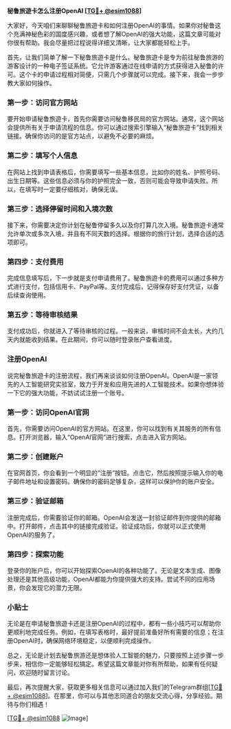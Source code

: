 **秘鲁旅遊卡怎么注册OpenAI [[TG💪+ @esim1088](https://t.me/s/esim1088)]**

大家好，今天咱们来聊聊秘鲁旅遊卡和如何注册OpenAI的事情。如果你对秘鲁这个充满神秘色彩的国度感兴趣，或者想了解OpenAI的强大功能，这篇文章可能对你很有帮助。我会尽量把过程说得详细又清晰，让大家都能轻松上手。

首先，让我们简单了解一下秘鲁旅遊卡是什么。秘鲁旅遊卡是专为前往秘鲁旅游的游客设计的一种电子签证系统。它允许游客通过在线申请的方式获得进入秘鲁的许可。这个卡的申请过程相对简便，只需几个步骤就可以完成。接下来，我会一步步教大家如何操作。

### 第一步：访问官方网站

要开始申请秘鲁旅遊卡，首先你需要访问秘鲁移民局的官方网站。通常，这个网站会提供所有关于申请流程的信息。你可以通过搜索引擎输入“秘鲁旅遊卡”找到相关链接。确保你访问的是官方站点，以避免不必要的麻烦。

### 第二步：填写个人信息

在网站上找到申请表格后，你需要填写一些基本信息，比如你的姓名、护照号码、出生日期等。这些信息必须与你的护照完全一致，否则可能会导致申请失败。所以，在填写时一定要仔细核对，确保无误。

### 第三步：选择停留时间和入境次数

接下来，你需要决定你计划在秘鲁停留多久以及你打算几次入境。秘鲁旅遊卡通常允许单次或多次入境，并且有不同天数的选择。根据你的旅行计划，选择合适的选项即可。

### 第四步：支付费用

完成信息填写后，下一步就是支付申请费用了。秘鲁旅遊卡的费用可以通过多种方式进行支付，包括信用卡、PayPal等。支付完成后，记得保存好支付凭证，以备后续查询使用。

### 第五步：等待审核结果

支付成功后，你就进入了等待审核的过程。一般来说，审核时间不会太长，大约几天内就能收到结果。在此期间，你可以随时登录账户查看进度。

### 注册OpenAI

说完秘鲁旅遊卡的注册流程，我们再来谈谈如何注册OpenAI。OpenAI是一家领先的人工智能研究实验室，致力于开发和应用先进的人工智能技术。如果你想体验一下它的强大功能，不妨试试注册一个账号。

### 第一步：访问OpenAI官网

首先，你需要访问OpenAI的官方网站。在这里，你可以找到有关其服务的所有信息。打开浏览器，输入“OpenAI官网”进行搜索，点击进入官方网站。

### 第二步：创建账户

在官网首页，你会看到一个明显的“注册”按钮。点击它，然后按照提示输入你的电子邮件地址和设置密码。确保你的密码足够复杂，这样可以保护你的账户安全。

### 第三步：验证邮箱

注册完成后，你需要验证你的邮箱。OpenAI会发送一封验证邮件到你提供的邮箱中。打开邮件，点击其中的链接完成验证。验证成功后，你就可以正式使用OpenAI的服务了。

### 第四步：探索功能

登录你的账户后，你可以开始探索OpenAI的各种功能了。无论是文本生成、图像处理还是其他高级功能，OpenAI都能为你提供强大的支持。尝试不同的应用场景，你会发现它的潜力无限。

### 小贴士

无论是在申请秘鲁旅遊卡还是注册OpenAI的过程中，都有一些小技巧可以帮助你更顺利地完成任务。例如，在填写表格时，最好提前准备好所有需要的信息；在注册OpenAI时，确保网络环境稳定，以便顺利完成操作。

总之，无论是计划去秘鲁旅游还是想体验人工智能的魅力，只要按照上述步骤一步步来，相信你一定能够轻松搞定。希望这篇文章能对你有所帮助，如果有任何疑问，欢迎随时留言讨论。

最后，再次提醒大家，获取更多相关信息可以通过加入我们的Telegram群组[[TG💪+ @esim1088](https://t.me/s/esim1088)]。在那里，你可以与其他志同道合的朋友交流心得，分享经验。期待与你们相遇！

[[TG💪+ @esim1088](https://t.me/s/esim1088) ![Image](https://i.postimg.cc/4NQfJmqS/Snipaste-2025-05-13-00-14-12.png)]